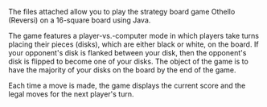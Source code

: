 The files attached allow you to play the strategy board game Othello (Reversi) on a 16-square board using Java. 

The game features a player-vs.-computer mode in which players take turns placing their pieces (disks), which are either black or white, on the board. If your opponent's disk is flanked between your disk, then the opponent's disk is flipped to become one of your disks. The object of the game is to have the majority of your disks on the board by the end of the game. 

Each time a move is made, the game displays the current score and the legal moves for the next player's turn.
